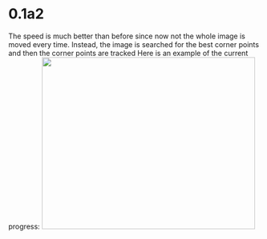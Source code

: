 # 0.1a2 #
The speed is much better than before since now not the whole image is moved every time. Instead, the image is searched for the best corner points and then the corner points are tracked
Here is an example of the current progress:
<a href='http://www.youtube.com/watch?feature=player_embedded&v=aF9oJkn0328' target='_blank'><img src='http://img.youtube.com/vi/aF9oJkn0328/0.jpg' width='425' height=344 /></a>